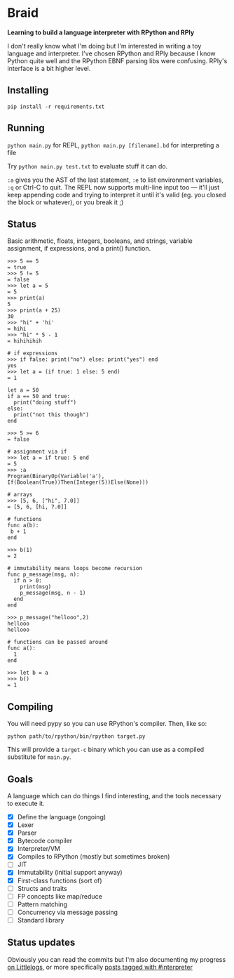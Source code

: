 # Braid

**Learning to build a language interpreter with RPython and RPly**

I don't really know what I'm doing but I'm interested in writing a toy language and interpreter. 
I've chosen RPython and RPly because I know Python quite well and the RPython EBNF parsing libs were confusing. 
RPly's interface is a bit higher level.

## Installing

`pip install -r requirements.txt`

## Running

`python main.py` for REPL, `python main.py [filename].bd` for interpreting a file

Try `python main.py test.txt` to evaluate stuff it can do.

`:a` gives you the AST of the last statement, `:e` to list environment variables, `:q` or Ctrl-C to quit. The REPL now supports multi-line input too — it'll just keep appending code and trying to interpret it until it's valid (eg. you closed the block or whatever), or you break it ;)

## Status

Basic arithmetic, floats, integers, booleans, and strings, variable assignment, if expressions, and a print() function.


```
>>> 5 == 5
= true
>>> 5 != 5
= false
>>> let a = 5
= 5
>>> print(a)
5
>>> print(a + 25)
30
>>> "hi" + 'hi'
= hihi
>>> "hi" * 5 - 1
= hihihihih

# if expressions
>>> if false: print("no") else: print("yes") end
yes
>>> let a = (if true: 1 else: 5 end)
= 1

let a = 50
if a == 50 and true:
  print("doing stuff")
else:
  print("not this though")
end

>>> 5 >= 6
= false

# assignment via if
>>> let a = if true: 5 end
= 5
>>> :a
Program(BinaryOp(Variable('a'), If(Boolean(True))Then(Integer(5))Else(None)))

# arrays
>>> [5, 6, ["hi", 7.0]]
= [5, 6, [hi, 7.0]]

# functions
func a(b):
 b + 1
end

>>> b(1)
= 2

# immutability means loops become recursion
func p_message(msg, n):
  if n > 0:
    print(msg)
    p_message(msg, n - 1)
  end
end

>>> p_message("hellooo",2)
hellooo
hellooo

# functions can be passed around
func a():
  1
end

>>> let b = a
>>> b()
= 1
```

## Compiling

You will need pypy so you can use RPython's compiler. Then, like so:

`python path/to/rpython/bin/rpython target.py`

This will provide a `target-c` binary which you can use as a compiled substitute for `main.py`.

## Goals
A language which can do things I find interesting, and the tools necessary to execute it.

- [X] Define the language (ongoing)
- [X] Lexer
- [X] Parser
- [X] Bytecode compiler
- [X] Interpreter/VM
- [X] Compiles to RPython (mostly but sometimes broken)
- [ ] JIT
- [X] Immutability (initial support anyway)
- [X] First-class functions (sort of)
- [ ] Structs and traits
- [ ] FP concepts like map/reduce
- [ ] Pattern matching
- [ ] Concurrency via message passing
- [ ] Standard library

## Status updates

Obviously you can read the commits but I'm also documenting my progress [on Littlelogs](http://littlelogs.co/josh/), or more specifically [posts tagged with #interpreter](http://littlelogs.co/josh/tag/interpreter/)
